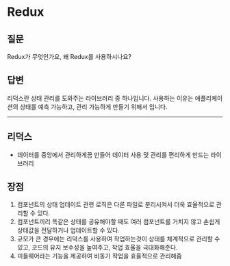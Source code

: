 # Redux
## 질문
Redux가 무엇인가요, 왜 Redux를 사용하시나요?

## 답변
리덕스란 상태 관리를 도와주는 라이브러리 중 하나입니다.
사용하는 이유는 애플리케이션의 상태를 예측 가능하고, 관리 가능하게 만들기 위해서 입니다.
* * *

## 리덕스
- 데이터를 중앙에서 관리하게끔 만들어 데이터 사용 및 관리를 편리하게 만드는 라이브러리

## 장점
1. 컴포넌트의 상태 업데이트 관련 로직은 다른 파일로 분리시켜서 더욱 효율적으로 관리할 수 있다.
2. 컴포넌트끼리 똑같은 상태를 공유해야할 때도 여러 컴포넌트를 거치지 않고 손쉽게 상태값을 전달하거나 업데이트할 수 있다.
3. 규모가 큰 경우에는 리덕스를 사용하여 작업하는것이 상태를 체계적으로 관리할 수 있고, 코드의 유지 보수성을 높여주고, 작업 효율을 극대화해준다.
4. 미들웨어라는 기능을 제공하여 비동기 작업을 효율적으로 관리해줌